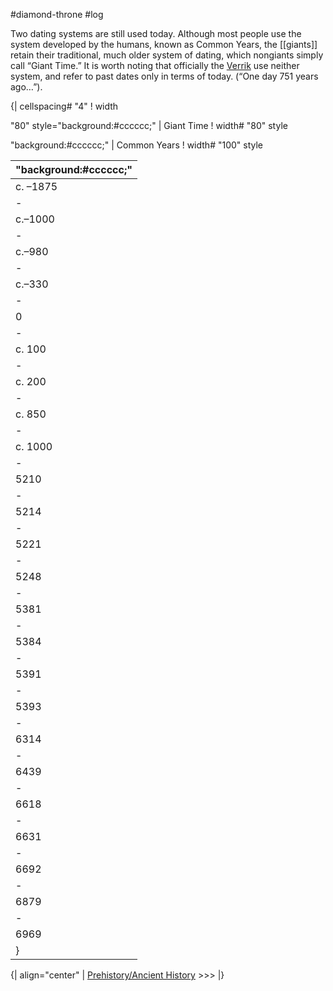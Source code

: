 #diamond-throne #log

Two dating systems are still used today. Although most people use the system developed by the humans, known as Common Years, the [[giants]] retain their traditional, much older system of
dating, which nongiants simply call “Giant Time.” It is worth noting that officially the [Verrik](Verrik%20History.md) use neither system, and refer to past dates only in terms of today. (“One day 751 years ago…”).
{| cellspacing# "4"
! width 
"80" style="background:#cccccc;" | Giant Time
! width# "80" style 
"background:#cccccc;" | Common Years
! width# "100" style 
"background:#cccccc;" | 
|-
| c. –1875 || c.–7085 || Beginning of the world (according to the verrik)
|-
| c.–1000 || c.–6210 || Beginning of the [[Vnaxian Empire]]
|-
| c.–980 || c.–6190 || Beginning of the world (as described in the [[Denotholan]])
|-
| c.–330 || c.–5540 || Fall of the Vnaxian Empire
|-
| 0 || c.–5210 || Beginning of the world (as described in the Giantish Histories)
|-
| c. 100 || c. –5110 || Denothol reportedly returns from his travels with knowledge of the gods
|-
| c. 200 || c.–5010 || The Dragon War begins; [[dramojh]] created
|-
| c. 850 || c.–4360 || Rise of the first [[runechildren]]
|-
| c. 1000 || c.–4210 || The “Demise of the Dragons”
|-
| 5210 || 0 || Queen Adrilashe of Sennes unites the tribes of Terrakal
|-
| 5214 || 3 || The first of many wars between Thartholan and Verdune begins
|-
| 5221 || 10 || The Dark Winter comes, bringing cold and ice to virtually the whole realm for almost a year
|-
| 5248 || 37 || Sennes crumbles, and the nations of Terrakal fracture
|-
| 5381 || 170 || Invasion of the dramojh
|-
| 5384 || 173 || Verdune and Thartholan devastated
|-
| 5391 || 180 || The dramojh begin their war against the lands east of the Bitter Peaks
|-
| 5393 || 182 || The Battle of the Fields of Yallatonan, death of the [Hanavere Trinity](Hanavere%20Trinity.md)
|-
| 6314 || 1103 || Birth of the [[sibeccai]]
|-
| 6439 || 1228 || Giants land at [Khorl](Khorl.md)
|-
| 6618 || 1407 || The Battle of the Serpent’s Heart, final defeat of the dramojh
|-
| 6631 || 1420 || [Council Of Magisters](Council%20Of%20Magisters.md) formed
|-
| 6692 || 1451 || [Order Of The Axe](Order%20Of%20The%20Axe.md) founded
|-
| 6879 || 1668 || Council of Magisters disbands
|-
| 6969 || 1758 || Today
|}
{| align="center" 
| [Prehistory/Ancient History](Prehistory/Ancient%20History.md) >>>
|}
